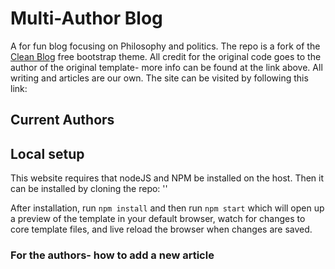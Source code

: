 # Multi-Author Blog

A for fun blog focusing on Philosophy and politics. The repo is a fork of the [Clean Blog](https://startbootstrap.com/themes/clean-blog/) free bootstrap theme. All credit for the original code goes to the author of the original template- more info can be found at the link above. All writing and articles are our own. The site can be visited by following this link: 

## Current Authors

## Local setup

This website requires that nodeJS and NPM be installed on the host. Then it can be installed by cloning the repo: ''

After installation, run `npm install` and then run `npm start` which will open up a preview of the template in your default browser, watch for changes to core template files, and live reload the browser when changes are saved.

### For the authors- how to add a new article


